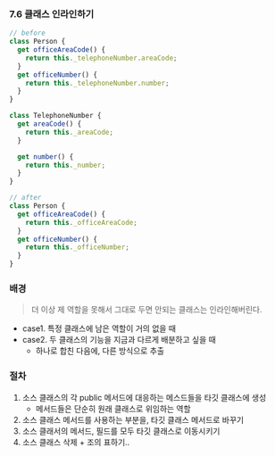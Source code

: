 ### 7.6 클래스 인라인하기

```js
// before
class Person {
  get officeAreaCode() {
    return this._telephoneNumber.areaCode;
  }
  get officeNumber() {
    return this._telephoneNumber.number;
  }
}

class TelephoneNumber {
  get areaCode() {
    return this._areaCode;
  }

  get number() {
    return this._number;
  }
}
```

```js
// after
class Person {
  get officeAreaCode() {
    return this._officeAreaCode;
  }
  get officeNumber() {
    return this._officeNumber;
  }
}
```

### 배경

> 더 이상 제 역할을 못해서 그대로 두면 안되는 클래스는 인라인해버린다.

- case1. 특정 클래스에 남은 역할이 거의 없을 때
- case2. 두 클래스의 기능을 지금과 다르게 배분하고 싶을 때
  - 하나로 합친 다음에, 다른 방식으로 추출

### 절차

1. 소스 클래스의 각 public 메서드에 대응하는 메스드들을 타깃 클래스에 생성
   - 메서드들은 단순히 원래 클래스로 위임하는 역할
2. 소스 클래스 메서드를 사용하는 부분을, 타깃 클래스 메서드로 바꾸기
3. 소스 클래서의 메서드, 필드를 모두 타깃 클래스로 이동시키기
4. 소스 클래스 삭제 + 조의 표하기..
